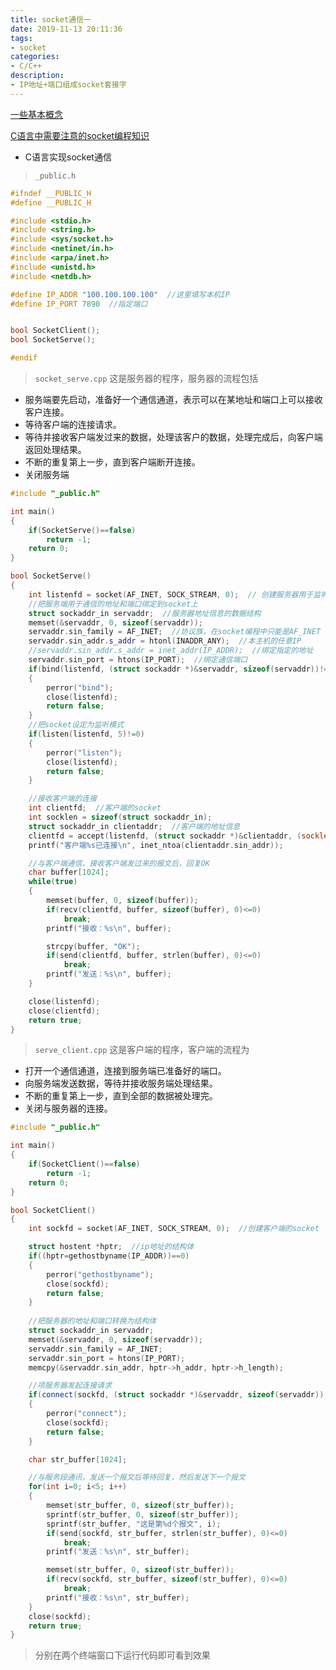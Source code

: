 ```yaml
---
title: socket通信一
date: 2019-11-13 20:11:36
tags:
- socket
categories:
- C/C++
description:
- IP地址+端口组成socket套接字
---
```


<!--more-->

[一些基本概念](http://www.duguosheng.xyz/2019/09/12/%E7%BD%91%E7%BB%9C%E7%9A%84%E4%B8%80%E4%BA%9B%E5%9F%BA%E6%9C%AC%E6%A6%82%E5%BF%B5/)

[C语言中需要注意的socket编程知识](http://www.duguosheng.xyz/2019/11/14/socket%E9%80%9A%E4%BF%A1%E4%BA%8C/)

* C语言实现socket通信
> `_public.h`
```C++
#ifndef __PUBLIC_H
#define __PUBLIC_H

#include <stdio.h>
#include <string.h>
#include <sys/socket.h>
#include <netinet/in.h>
#include <arpa/inet.h>
#include <unistd.h>
#include <netdb.h>

#define IP_ADDR "100.100.100.100"  //这里填写本机IP
#define IP_PORT 7890  //指定端口


bool SocketClient();
bool SocketServe();

#endif
```

> `socket_serve.cpp`
这是服务器的程序，服务器的流程包括
* 服务端要先启动，准备好一个通信通道，表示可以在某地址和端口上可以接收客户连接。
* 等待客户端的连接请求。
* 等待并接收客户端发过来的数据，处理该客户的数据，处理完成后，向客户端返回处理结果。
* 不断的重复第上一步，直到客户端断开连接。
* 关闭服务端
```C++
#include "_public.h"

int main()
{
    if(SocketServe()==false)
        return -1;
    return 0;
}

bool SocketServe()
{
    int listenfd = socket(AF_INET, SOCK_STREAM, 0);  // 创建服务器用于监听的socket
    //把服务端用于通信的地址和端口绑定到socket上
    struct sockaddr_in servaddr;  //服务器地址信息的数据结构
    memset(&servaddr, 0, sizeof(servaddr));
    servaddr.sin_family = AF_INET;  //协议族，在socket编程中只能是AF_INET
    servaddr.sin_addr.s_addr = htonl(INADDR_ANY);  //本主机的任意IP
    //servaddr.sin_addr.s_addr = inet_addr(IP_ADDR);  //绑定指定的地址
    servaddr.sin_port = htons(IP_PORT);  //绑定通信端口
    if(bind(listenfd, (struct sockaddr *)&servaddr, sizeof(servaddr))!=0)
    {
        perror("bind");
        close(listenfd);
        return false;
    }
    //把socket设定为监听模式
    if(listen(listenfd, 5)!=0)
    {
        perror("listen");
        close(listenfd);
        return false;
    }

    //接收客户端的连接
    int clientfd;  //客户端的socket
    int socklen = sizeof(struct sockaddr_in);
    struct sockaddr_in clientaddr;  //客户端的地址信息
    clientfd = accept(listenfd, (struct sockaddr *)&clientaddr, (socklen_t *)&socklen);
    printf("客户端%s已连接\n", inet_ntoa(clientaddr.sin_addr));

    //与客户端通信，接收客户端发过来的报文后，回复OK
    char buffer[1024];
    while(true)
    {
        memset(buffer, 0, sizeof(buffer));
        if(recv(clientfd, buffer, sizeof(buffer), 0)<=0)
            break;
        printf("接收：%s\n", buffer);

        strcpy(buffer, "OK");
        if(send(clientfd, buffer, strlen(buffer), 0)<=0)
            break;
        printf("发送：%s\n", buffer);
    }

    close(listenfd);
    close(clientfd);
    return true;
}
```

> `serve_client.cpp`
这是客户端的程序，客户端的流程为
* 打开一个通信通道，连接到服务端已准备好的端口。
* 向服务端发送数据，等待并接收服务端处理结果。
* 不断的重复第上一步，直到全部的数据被处理完。
* 关闭与服务器的连接。
```C++
#include "_public.h"

int main()
{
    if(SocketClient()==false)
        return -1;
    return 0;
}

bool SocketClient()
{
    int sockfd = socket(AF_INET, SOCK_STREAM, 0);  //创建客户端的socket

    struct hostent *hptr;  //ip地址的结构体
    if((hptr=gethostbyname(IP_ADDR))==0)
    {
        perror("gethostbyname");
        close(sockfd);
        return false;
    }
    
    //把服务器的地址和端口转换为结构体
    struct sockaddr_in servaddr;
    memset(&servaddr, 0, sizeof(servaddr));
    servaddr.sin_family = AF_INET;
    servaddr.sin_port = htons(IP_PORT);
    memcpy(&servaddr.sin_addr, hptr->h_addr, hptr->h_length);

    //项服务器发起连接请求
    if(connect(sockfd, (struct sockaddr *)&servaddr, sizeof(servaddr))!=0)
    {
        perror("connect");
        close(sockfd);
        return false;
    }

    char str_buffer[1024];

    //与服务段通讯，发送一个报文后等待回复，然后发送下一个报文
    for(int i=0; i<5; i++)
    {
        memset(str_buffer, 0, sizeof(str_buffer));
        sprintf(str_buffer, 0, sizeof(str_buffer));
        sprintf(str_buffer, "这是第%d个报文", i);
        if(send(sockfd, str_buffer, strlen(str_buffer), 0)<=0)
            break;
        printf("发送：%s\n", str_buffer);

        memset(str_buffer, 0, sizeof(str_buffer));
        if(recv(sockfd, str_buffer, sizeof(str_buffer), 0)<=0)
            break;
        printf("接收：%s\n", str_buffer);
    }
    close(sockfd);
    return true;
}
```

> 分别在两个终端窗口下运行代码即可看到效果
